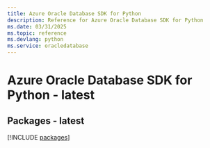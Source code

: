 ```yaml
---
title: Azure Oracle Database SDK for Python
description: Reference for Azure Oracle Database SDK for Python
ms.date: 03/31/2025
ms.topic: reference
ms.devlang: python
ms.service: oracledatabase
---
```

# Azure Oracle Database SDK for Python - latest
## Packages - latest
[!INCLUDE [packages](oracle-database-index.md)]